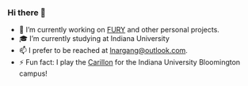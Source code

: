 ### Hi there 👋
- 🔭 I’m currently working on <a href="https://github.com/fury-gl/fury">FURY</a> and other personal projects.
- 🎓 I’m currently studying at Indiana University
- 📫 I prefer to be reached at lnargang@outlook.com.
- ⚡ Fun fact: I play the <a href="https://en.wikipedia.org/wiki/Carillon">Carillon</a> for the Indiana University Bloomington campus!

<!--
**lnargang/lnargang** is a ✨ _special_ ✨ repository because its `README.md` (this file) appears on your GitHub profile.

Here are some ideas to get you started:

- 🔭 I’m currently working on FURY and Voxel Rendering
- 🌱 I’m currently learning Algorithms and GLSL
- 👯 I’m looking to collaborate on ...
- 🤔 I’m looking for help with ...
- 💬 Ask me about ...
- 📫 How to reach me: ...
- 😄 Pronouns: ...
- ⚡ Fun fact: ...
-->
